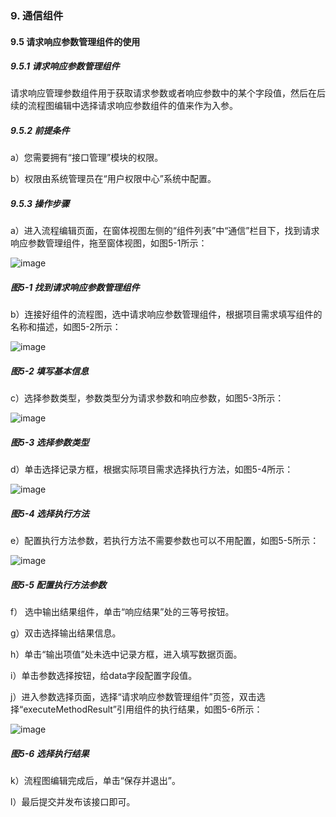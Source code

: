### 9. 通信组件

#### 9.5 请求响应参数管理组件的使用

##### 9.5.1 请求响应参数管理组件

请求响应管理参数组件用于获取请求参数或者响应参数中的某个字段值，然后在后续的流程图编辑中选择请求响应参数组件的值来作为入参。

##### 9.5.2 前提条件

a）您需要拥有“接口管理”模块的权限。

b）权限由系统管理员在“用户权限中心”系统中配置。

##### 9.5.3 操作步骤

a）进入流程编辑页面，在窗体视图左侧的“组件列表”中“通信”栏目下，找到请求响应参数管理组件，拖至窗体视图，如图5-1所示：

![image](https://user-images.githubusercontent.com/79617492/181438087-2973b63c-792a-4405-929b-5078424f5085.png)

##### 图5-1 找到请求响应参数管理组件

b）连接好组件的流程图，选中请求响应参数管理组件，根据项目需求填写组件的名称和描述，如图5-2所示：

![image](https://user-images.githubusercontent.com/79617492/181438102-5cb19a0a-638d-4fcf-8ecc-17d7115ba264.png)

##### 图5-2 填写基本信息

c）选择参数类型，参数类型分为请求参数和响应参数，如图5-3所示：

![image](https://user-images.githubusercontent.com/79617492/181438114-31435edd-aff8-4c5b-a77a-12b31302836f.png)

##### 图5-3 选择参数类型

d）单击选择记录方框，根据实际项目需求选择执行方法，如图5-4所示：

![image](https://user-images.githubusercontent.com/79617492/181438138-b8c10ae8-06df-47d7-a609-5165363f195a.png)

##### 图5-4 选择执行方法

e）配置执行方法参数，若执行方法不需要参数也可以不用配置，如图5-5所示：

![image](https://user-images.githubusercontent.com/79617492/181438154-6200df6f-2600-46f4-8cb9-a39a2c5e4028.png)

##### 图5-5 配置执行方法参数

f） 选中输出结果组件，单击“响应结果”处的三等号按钮。

g）双击选择输出结果信息。

h）单击“输出项值”处未选中记录方框，进入填写数据页面。

i）单击参数选择按钮，给data字段配置字段值。

j）进入参数选择页面，选择“请求响应参数管理组件”页签，双击选择“executeMethodResult”引用组件的执行结果，如图5-6所示：

![image](https://user-images.githubusercontent.com/79617492/181438169-a3bc736a-8e2a-4bff-a8aa-7fb30de2c1b7.png)

##### 图5-6 选择执行结果

k）流程图编辑完成后，单击“保存并退出”。

l）最后提交并发布该接口即可。
